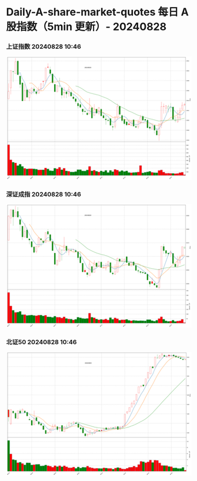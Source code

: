 
# Daily-A-share-market-quotes 每日 A 股指数（5min 更新）- 20240828

### 上证指数 20240828 10:46
![](./fig/2024/8/20240828-sh000001.png)

### 深证成指 20240828 10:46
![](./fig/2024/8/20240828-sz399001.png)

### 北证50 20240828 10:46
![](./fig/2024/8/20240828-bj899050.png)
